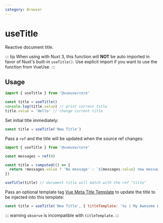 ```yaml
---
category: Browser
---
```


# useTitle

Reactive document title.

::: tip
When using with Nuxt 3, this function will **NOT** be auto imported in favor of Nuxt's built-in `useTitle()`.
Use explicit import if you want to use the function from VueUse.
:::

## Usage

```js
import { useTitle } from '@vueuse/core'

const title = useTitle()
console.log(title.value) // print current title
title.value = 'Hello' // change current title
```

Set initial title immediately:

```js
const title = useTitle('New Title')
```

Pass a `ref` and the title will be updated when the source ref changes:

```js
import { useTitle } from '@vueuse/core'

const messages = ref(0)

const title = computed(() => {
  return !messages.value ? 'No message' : `${messages.value} new messages`
})

useTitle(title) // document title will match with the ref "title"
```

Pass an optional template tag [Vue Meta Title Template](https://vue-meta.nuxtjs.org/guide/metainfo.html) to update the title to be injected into this template:

```js
const title = useTitle('New Title', { titleTemplate: '%s | My Awesome Website' })
```

::: warning
`observe` is incompatible with `titleTemplate`.
:::
